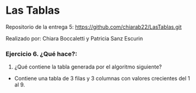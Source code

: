 # Las Tablas
Repositorio de la entrega 5: https://github.com/chiarab22/LasTablas.git

Realizado por: Chiara Boccaletti y Patricia Sanz Escurin


### Ejercicio 6. ¿Qué hace?:
1. ¿Qué contiene la tabla generada por el algoritmo siguiente?
- Contiene una tabla de 3 filas y 3 columnas con valores crecientes del 1 al 9.
